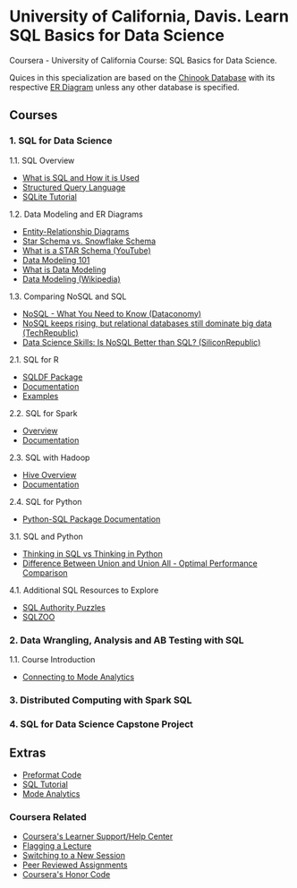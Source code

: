 # University of California, Davis. Learn SQL Basics for Data Science
Coursera - University of California Course: SQL Basics for Data Science.

Quices in this specialization are based on the [Chinook Database](https://www.sqlitetutorial.net/sqlite-sample-database/) with its respective [ER Diagram](https://ucde-rey.s3.amazonaws.com/DSV1015/ChinookDatabaseSchema.png) unless any other database is specified.

## Courses
### 1. SQL for Data Science
1.1. SQL Overview
- [What is SQL and How it is Used](https://aws.amazon.com/what-is/sql/)
- [Structured Query Language](https://www.ntchosting.com/encyclopedia/databases/structured-query-language/)<br>
- [SQLite Tutorial](https://www.w3resource.com/sqlite/)

1.2. Data Modeling and ER Diagrams
- [Entity-Relationship Diagrams](https://www.youtube.com/watch?v=c0_9Y8QAstg)
- [Star Schema vs. Snowflake Schema](http://www.vertabelo.com/blog/technical-articles/data-warehouse-modeling-star-schema-vs-snowflake-schema)
- [What is a STAR Schema (YouTube)](https://www.youtube.com/watch?v=hQvCOBv_-LE)
- [Data Modeling 101](http://www.agiledata.org/essays/dataModeling101.html)
- [What is Data Modeling](http://business-analysis-excellence.com/what-is-data-modeling/)
- [Data Modeling (Wikipedia)](https://en.wikipedia.org/wiki/Data_modeling)

1.3. Comparing NoSQL and SQL
- [NoSQL - What You Need to Know (Dataconomy)](http://dataconomy.com/2014/07/sql-vs-nosql-need-know/)
- [NoSQL keeps rising, but relational databases still dominate big data (TechRepublic)](http://www.techrepublic.com/article/nosql-keeps-rising-but-relational-databases-still-dominate-big-data/)
- [Data Science Skills: Is NoSQL Better than SQL? (SiliconRepublic)](https://www.siliconrepublic.com/careers/data-science-skills-sql)

2.1. SQL for R
- [SQLDF Package](https://cran.r-project.org/web/packages/sqldf/index.html)
- [Documentation](https://cran.r-project.org/web/packages/sqldf/sqldf.pdf)
- [Examples](https://www.r-bloggers.com/manipulating-data-frames-using-sqldf-a-brief-overview/)

2.2. SQL for Spark
- [Overview](https://spark.apache.org/docs/latest/sql-programming-guide.html#overview)
- [Documentation](https://spark.apache.org/docs/latest/sql-programming-guide.html)

2.3. SQL with Hadoop
- [Hive Overview](https://hive.apache.org/)
- [Documentation](https://cwiki.apache.org/confluence/display/Hive/LanguageManual)

2.4. SQL for Python
- [Python-SQL Package Documentation](https://pypi.python.org/pypi/python-sql)

3.1. SQL and Python
- [Thinking in SQL vs Thinking in Python](https://mode.com/blog/learning-python-sql/)
- [Difference Between Union and Union All - Optimal Performance Comparison](https://blog.sqlauthority.com/2009/03/11/sql-server-difference-between-union-vs-union-all-optimal-performance-comparison/)

4.1. Additional SQL Resources to Explore
- [SQL Authority Puzzles](https://blog.sqlauthority.com/category/sql-puzzle/)
- [SQLZOO](https://sqlzoo.net/)

### 2. Data Wrangling, Analysis and AB Testing with SQL

1.1. Course Introduction
- [Connecting to Mode Analytics](https://d3c33hcgiwev3.cloudfront.net/rVHlpgvsQGGrp5Dl7D5zgQ_b7c2ae781f0a438fb9c09fd4416cbaf1_Connecting-to-Mode-Analytics---Updated.pdf?Expires=1693440000&Signature=EuYRNBnVXNcfGY8tLGF-LKLU-9o-1H5UtttpQXPzFMbuWCzuhObcCOXY~DcHYLa5BpQhxgDeS561KbnvUgZnPgtkYIFz5ab9AIdQf3NJrWZi~MdwlAfY4sNy~Bn~chCy5TACeEYQ3LiewSs4zN6ZPz5XLkhUgkmLODvLcMM4jUc_&Key-Pair-Id=APKAJLTNE6QMUY6HBC5A)

### 3. Distributed Computing with Spark SQL
### 4. SQL for Data Science Capstone Project

## Extras
- [Preformat Code](https://www.poorsql.com/)
- [SQL Tutorial](https://www.1keydata.com/sql/sql.html)
- [Mode Analytics](https://mode.com/)

### Coursera Related
- [Coursera's Learner Support/Help Center](https://learner.coursera.help/hc/en-us)
- [Flagging a Lecture](https://learner.coursera.help/hc/en-us/articles/208280106-Report-a-problem-with-a-course)
- [Switching to a New Session](https://learner.coursera.help/hc/en-us/articles/208279776-Switch-to-a-different-session)
- [Peer Reviewed Assignments](https://learner.coursera.help/hc/en-us/sections/201895903-Peer-reviewed-assignments)
- [Coursera's Honor Code](https://learner.coursera.help/hc/en-us/articles/209818863-Coursera-Honor-Code)